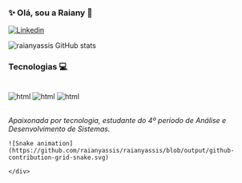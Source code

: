 ### ✨ Olá, sou a Raiany 🙂

[![Linkedin](https://img.shields.io/badge/LinkedIn-0077B5?style=for-the-badge&logo=linkedin&logoColor=white)](https://www.linkedin.com/in/raiany-a-oliveira00/)

![raianyassis GitHub stats](https://github-readme-stats.vercel.app/api?username=raianyassis&show_icons=true&theme=synthwave)

### Tecnologias 💻

<div style="display: inline_block"><br/>
    <img align="center" alt="html" src=https://img.shields.io/badge/HTML-239120?style=for-the-badge&logo=html5&logoColor=white/>
    <img align="center" alt="html" src=https://img.shields.io/badge/CSS-239120?&style=for-the-badge&logo=css3&logoColor=white/>
    <img align="center" alt="html" src=https://img.shields.io/badge/Java-ED8B00?style=for-the-badge&logo=java&logoColor=white/>
    </div><br/>

*Apaixonada por tecnologia, estudante do 4º período de Análise e Desenvolvimento de Sistemas.*

    ![Snake animation](https://github.com/raianyassis/raianyassis/blob/output/github-contribution-grid-snake.svg)
    
    </div>
